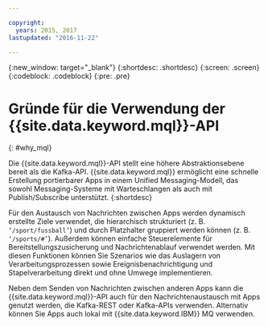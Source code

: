 ```yaml
---

copyright:
  years: 2015, 2017
lastupdated: "2016-11-22"

---
```


{:new_window: target="_blank"}
{:shortdesc: .shortdesc}
{:screen: .screen}
{:codeblock: .codeblock}
{:pre: .pre}

# Gründe für die Verwendung der {{site.data.keyword.mql}}-API
{: #why_mql}

Die {{site.data.keyword.mql}}-API stellt eine höhere Abstraktionsebene
bereit als die Kafka-API. {{site.data.keyword.mql}} ermöglicht eine schnelle Erstellung
portierbarer Apps in einem Unified Messaging-Modell, das sowohl Messaging-Systeme mit
Warteschlangen als auch mit Publish/Subscribe unterstützt.
{:shortdesc}

Für den Austausch von Nachrichten zwischen Apps werden dynamisch erstellte Ziele verwendet, die
hierarchisch strukturiert (z. B. <code>‘/sport/fussball’</code>) und durch Platzhalter gruppiert
werden können (z. B. 
<code>‘/sports/#’</code>). Außerdem können einfache Steuerelemente für Bereitstellungszusicherung und Nachrichtenablauf verwendet werden.
Mit diesen Funktionen können Sie Szenarios wie das Auslagern von Verarbeitungsprozessen sowie Ereignisbenachrichtigung und
Stapelverarbeitung direkt und ohne Umwege implementieren.

Neben dem Senden von Nachrichten zwischen anderen Apps kann die {{site.data.keyword.mql}}-API auch für den Nachrichtenaustausch mit Apps genutzt werden, die Kafka-REST oder Kafka-APIs verwenden. Alternativ können Sie Apps auch lokal mit {{site.data.keyword.IBM}} MQ verwenden.

